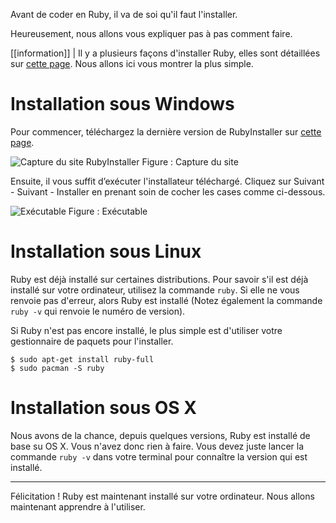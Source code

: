 Avant de coder en Ruby, il va de soi qu'il faut l'installer.

Heureusement, nous allons vous expliquer pas à pas comment faire.

[[information]]
| Il y a plusieurs façons d'installer Ruby, elles sont détaillées sur [cette page](https://www.ruby-lang.org/fr/downloads/). Nous allons ici vous montrer la plus simple.

# Installation sous Windows

Pour commencer, téléchargez la dernière version de RubyInstaller sur [cette page](http://rubyinstaller.org/downloads/).

![Capture du site RubyInstaller](zestedesavoir.com/media/galleries/572/cd437911-ea31-431a-969f-364e25008c06.jpg.960x960_q85.jpg)
Figure : Capture du site

Ensuite, il vous suffit d’exécuter l'installateur téléchargé.
Cliquez sur Suivant - Suivant - Installer en prenant soin de cocher les cases comme ci-dessous.

![Exécutable](zestedesavoir.com/media/galleries/572/875c81c0-b79e-41a3-b494-b4fab7e04350.png.960x960_q85.jpg)
Figure : Exécutable

# Installation sous Linux

Ruby est déjà installé sur certaines distributions. Pour savoir s'il est déjà installé sur votre ordinateur, utilisez la commande `ruby`. Si elle ne vous renvoie pas d'erreur, alors Ruby est installé (Notez également la commande `ruby -v` qui renvoie le numéro de version). 

Si Ruby n'est pas encore installé, le plus simple est d'utiliser votre gestionnaire de paquets pour l'installer.  

```
$ sudo apt-get install ruby-full
$ sudo pacman -S ruby
```

# Installation sous OS X

Nous avons de la chance, depuis quelques versions, Ruby est installé de base su OS X. Vous n'avez donc rien à faire. Vous devez juste lancer la commande `ruby -v` dans votre terminal pour connaître la version qui est installé. 

---

Félicitation !
Ruby est maintenant installé sur votre ordinateur. Nous allons maintenant apprendre à l'utiliser.
